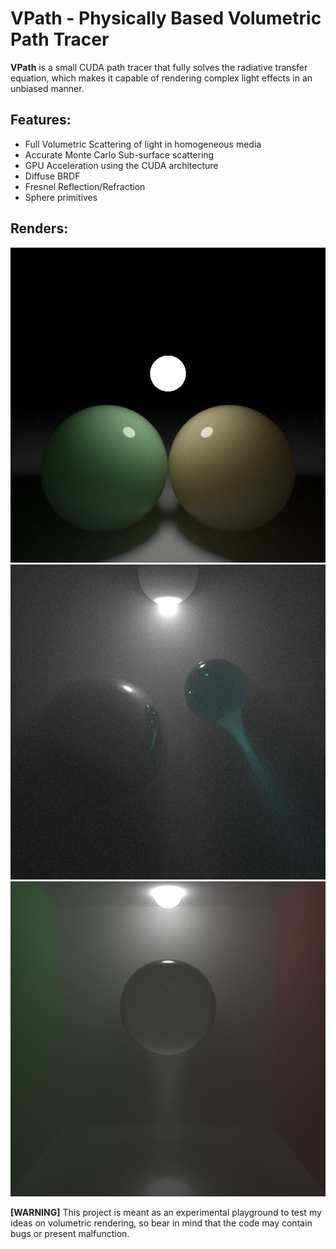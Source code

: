 VPath - Physically Based Volumetric Path Tracer
=

**VPath** is a small CUDA path tracer that fully solves the radiative transfer equation, which makes it capable of rendering complex light effects in an unbiased manner. 

Features:
-
  
- Full Volumetric Scattering of light in homogeneous media
- Accurate Monte Carlo Sub-surface scattering
- GPU Acceleration using the CUDA architecture
- Diffuse BRDF
- Fresnel Reflection/Refraction
- Sphere primitives

Renders:
-
<p align="center">
<img src="https://github.com/D-POWER/vpath/blob/master/renders/sss-spheres.png?raw=true"/>
<img src="https://github.com/D-POWER/vpath/blob/master/renders/image192605.png?raw=true"/>
<img src="https://github.com/D-POWER/vpath/blob/master/renders/image55286.png?raw=true"/>
</p>

<b>[WARNING]</b> This project is meant as an experimental playground to test my ideas on volumetric rendering, so bear in mind that the code may contain bugs or present malfunction.
